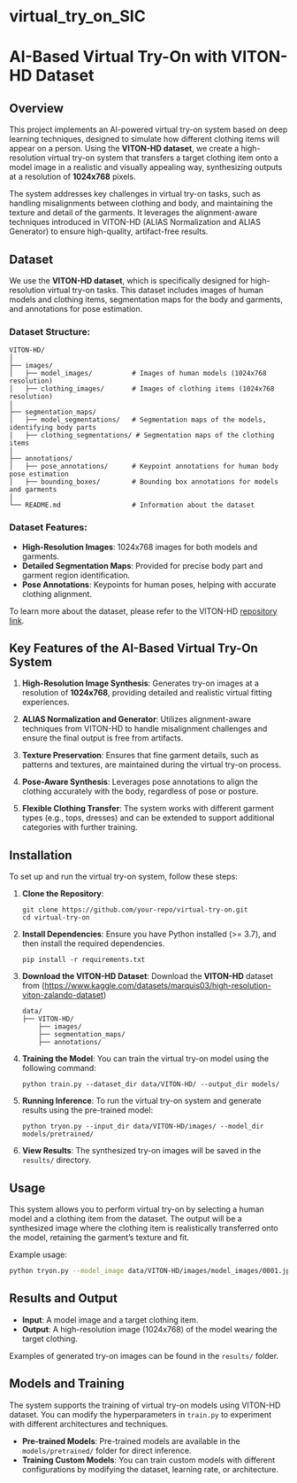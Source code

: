 # virtual_try_on_SIC

# AI-Based Virtual Try-On with VITON-HD Dataset

## Overview

This project implements an AI-powered virtual try-on system based on deep learning techniques, designed to simulate how different clothing items will appear on a person. Using the **VITON-HD dataset**, we create a high-resolution virtual try-on system that transfers a target clothing item onto a model image in a realistic and visually appealing way, synthesizing outputs at a resolution of **1024x768** pixels.

The system addresses key challenges in virtual try-on tasks, such as handling misalignments between clothing and body, and maintaining the texture and detail of the garments. It leverages the alignment-aware techniques introduced in VITON-HD (ALIAS Normalization and ALIAS Generator) to ensure high-quality, artifact-free results.

## Dataset

We use the **VITON-HD dataset**, which is specifically designed for high-resolution virtual try-on tasks. This dataset includes images of human models and clothing items, segmentation maps for the body and garments, and annotations for pose estimation.

### Dataset Structure:

```
VITON-HD/
│
├── images/
│   ├── model_images/          # Images of human models (1024x768 resolution)
│   ├── clothing_images/       # Images of clothing items (1024x768 resolution)
│
├── segmentation_maps/
│   ├── model_segmentations/   # Segmentation maps of the models, identifying body parts
│   ├── clothing_segmentations/ # Segmentation maps of the clothing items
│
├── annotations/
│   ├── pose_annotations/      # Keypoint annotations for human body pose estimation
│   ├── bounding_boxes/        # Bounding box annotations for models and garments
│
└── README.md                  # Information about the dataset
```

### Dataset Features:
- **High-Resolution Images**: 1024x768 images for both models and garments.
- **Detailed Segmentation Maps**: Provided for precise body part and garment region identification.
- **Pose Annotations**: Keypoints for human poses, helping with accurate clothing alignment.

To learn more about the dataset, please refer to the VITON-HD [repository link](https://github.com/viton-hd).

## Key Features of the AI-Based Virtual Try-On System

1. **High-Resolution Image Synthesis**: Generates try-on images at a resolution of **1024x768**, providing detailed and realistic virtual fitting experiences.
   
2. **ALIAS Normalization and Generator**: Utilizes alignment-aware techniques from VITON-HD to handle misalignment challenges and ensure the final output is free from artifacts.

3. **Texture Preservation**: Ensures that fine garment details, such as patterns and textures, are maintained during the virtual try-on process.

4. **Pose-Aware Synthesis**: Leverages pose annotations to align the clothing accurately with the body, regardless of pose or posture.

5. **Flexible Clothing Transfer**: The system works with different garment types (e.g., tops, dresses) and can be extended to support additional categories with further training.

## Installation

To set up and run the virtual try-on system, follow these steps:

1. **Clone the Repository**:
   ```
   git clone https://github.com/your-repo/virtual-try-on.git
   cd virtual-try-on
   ```

2. **Install Dependencies**:
   Ensure you have Python installed (>= 3.7), and then install the required dependencies.
   ```
   pip install -r requirements.txt
   ```

3. **Download the VITON-HD Dataset**:
   Download the **VITON-HD** dataset from (https://www.kaggle.com/datasets/marquis03/high-resolution-viton-zalando-dataset)
   ```
   data/
   ├── VITON-HD/
       ├── images/
       ├── segmentation_maps/
       ├── annotations/
   ```

4. **Training the Model**:
   You can train the virtual try-on model using the following command:
   ```
   python train.py --dataset_dir data/VITON-HD/ --output_dir models/
   ```

5. **Running Inference**:
   To run the virtual try-on system and generate results using the pre-trained model:
   ```
   python tryon.py --input_dir data/VITON-HD/images/ --model_dir models/pretrained/
   ```

6. **View Results**:
   The synthesized try-on images will be saved in the `results/` directory.

## Usage

This system allows you to perform virtual try-on by selecting a human model and a clothing item from the dataset. The output will be a synthesized image where the clothing item is realistically transferred onto the model, retaining the garment’s texture and fit.

Example usage:
```bash
python tryon.py --model_image data/VITON-HD/images/model_images/0001.jpg --clothing_image data/VITON-HD/images/clothing_images/0001.jpg --output results/0001_tryon.jpg
```

## Results and Output

- **Input**: A model image and a target clothing item.
- **Output**: A high-resolution image (1024x768) of the model wearing the target clothing.
  
Examples of generated try-on images can be found in the `results/` folder.

## Models and Training

The system supports the training of virtual try-on models using VITON-HD dataset. You can modify the hyperparameters in `train.py` to experiment with different architectures and techniques.

- **Pre-trained Models**: Pre-trained models are available in the `models/pretrained/` folder for direct inference.
- **Training Custom Models**: You can train custom models with different configurations by modifying the dataset, learning rate, or architecture.





